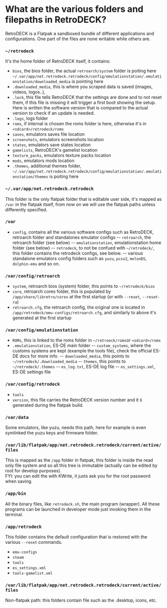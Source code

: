 # What are the various folders and filepaths in RetroDECK?

RetroDECK is a Flatpak a sandboxed bundle of different applications and configurations. One part of the files are none writable while others are.

### `~/retrodeck`
It's the home folder of RetroDECK itself, it contains:
- `bios`, the bios folder, the actual `retroarch/system` folder is poiting here `~/.var/app/net.retrodeck.retrodeck/config/emulationstation/.emulationstation/downloaded_media` is pointing here
- `.downloaded_media`, this is where you scraped data is saved (images, videos, logos..),
- `.lock`, this file tells RetroDECK that the settings are done and to not reset them, if this file is missing it will trigger a first boot showing the setup. Here is written the software version that is compared to the actual version to check if an update is needed.
- `.logs`, logs folder
- `roms`, if internal is chosen the roms folder is here, otherwise it's in `<sdcard>/retrodeck/roms`
- `saves`, emulators saves file location
- `screenshots`, emulators screenshots location
- `states`, emulators save states location
- `gamelists`, RetroDECK's gamelist location
- `texture_packs`, emulators texture packs location
- `mods`, emulators mods location
- `.themes`, additional themes folder, `~/.var/app/net.retrodeck.retrodeck/config/emulationstation/.emulationstation/themes` is poiting here

### `~/.var/app/net.retrodeck.retrodeck`
This folder is the only flatpak folder that is editable user side, it's mapped as `/var` in the flatpak itself, from now on we will use the flatpak paths unless differently specified.

### `/var`
- `config`, contains all the various software configs such as RetroDECK, retroarch folder and standalones emulator configs
-- `retroarch`, the retroarch folder (see below)
-- `emulationstation`, emulationstation home folder (see below)
-- `retrodeck`, to not be confued with `~/retrodeck/`, this folder contains the retrodeck configs, see below.
-- various standalone emulators config folders such as `yuzu`, `pcsx2`, `melonDS`, `dolphin-emu` and so on.

### `/var/config/retroarch`
- `system`, retroarch bios (system) folder, this points to `~/retrodeck/bios`
- `core`, retroarch cores folder, this is populated by `/app/share/libretro/cores` at the first startup (or with `--reset`, `--reset-ra`)
- `retroarch.cfg`, the retroarch config, the original one is located in `/app/retrodeck/emu-configs/retroarch.cfg`, and similarly to above it's generated at the first startup

### `/var/config/emulationstation`
- `ROMs`, this is linked to the roms folder in `~/retroeck/roms`or `<sdcard>/roms`
- `.emulationstation`, ES-DE main folder
-- `custom_systems`, where the customs systems are kept (example the tools file), check the official ES-DE docs for more info.
-- `downloaded_media`, this points to `~/retrodeck/.downloaded_media`
-- `themes`, this points to `~/retrodeck/.themes`
-- `es_log.txt`, ES-DE log file
-- `es_settings.xml`, ES-DE settings file
### `/var/config/retrodeck`
- `tools`
- `version`, this file carries the RetroDECK version number and it ś generated during the flatpak build.

### `/var/data`
Some emulators, like yuzu, needs this path, here for example is even symlinked the yuzu keys and firmware folder.

### `/var/lib/flatpak/app/net.retrodeck.retrodeck/current/active/files`
This is mapped as the `/app` folder in flatpak, this folder is inside the read only file system and so all this tree is immutable (actually can be edited by root for develop purposes).<br>
FYI: you can edit the with KWrite, it justs ask you for the root password when saving.

### `/app/bin`
All the binary files, like `retrodeck.sh`, the main program (wrapper).
All these programs can be launched in developer mode just invoking them in the terminal.

### `/app/retrodeck`
This folder contains the default configuration that is restored with the various `--reset` commands.
- `emu-configs`
- `steam`
- `tools`
- `es_settings.xml`
- `tools-gamelist.xml`

### `/var/lib/flatpak/app/net.retrodeck.retrodeck/current/active/files`
Non-flatpak path: this folders contain file such as the .desktop, icons, etc.




